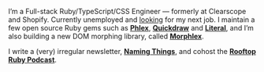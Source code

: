 I’m a Full-stack Ruby/TypeScript/CSS Engineer — formerly at Clearscope and Shopify. Currently unemployed and [looking](https://twitter.com/joeldrapper/status/1745394125204078723) for my next job. I maintain a few open source Ruby gems such as **[Phlex](https://phlex.fun)**, **[Quickdraw](https://github.com/joeldrapper/quickdraw)** and **[Literal](https://github.com/joeldrapper/literal)**, and I’m also building a new DOM morphing library, called **[Morphlex](https://github.com/phlex-ruby/morphlex)**.

I write a (very) irregular newsletter, **[Naming Things](https://www.namingthings.org)**, and cohost the **[Rooftop Ruby Podcast](https://www.rooftopruby.com)**.
